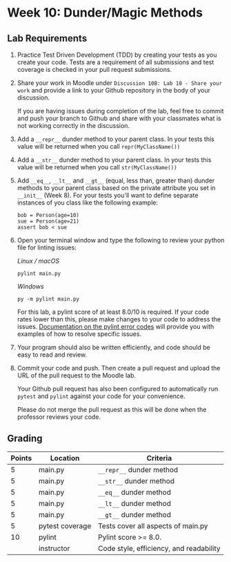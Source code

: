 # Week 10: Dunder/Magic Methods

## Lab Requirements

1. Practice Test Driven Development (TDD) by creating your tests as you create your code. Tests are a requirement of all submissions and test coverage is checked in your pull request submissions.

2. Share your work in Moodle under `Discussion 10B: Lab 10 - Share your work` and provide a link to your Github repository in the body of your discussion.

   If you are having issues during completion of the lab, feel free to commit and push your branch to Github and share with your classmates what is not working correctly in the discussion.

3. Add a `__repr__` dunder method to your parent class. In your tests this value will be returned when you call `repr(MyClassName())`

4. Add a `__str__` dunder method to your parent class. In your tests this value will be returned when you call `str(MyClassName())`

5. Add `__eq__`, `__lt__` and `__gt__` (equal, less than, greater than) dunder methods to your parent class based on the private attribute you set in `__init__` (Week 8). For your tests you'll want to define separate instances of you class like the following example:

   ```
   bob = Person(age=10)
   sue = Person(age=21)
   assert bob < sue
   ```

6. Open your terminal window and type the following to review your python file for linting issues:

   _Linux / macOS_

   ```
   pylint main.py
   ```

   _Windows_

   ```
   py -m pylint main.py
   ```

   For this lab, a pylint score of at least 8.0/10 is required. If your code rates lower than this, please make changes to your code to address the issues. [Documentation on the pylint error codes](https://pylint.pycqa.org/en/latest/user_guide/messages/messages_overview.html) will provide you with examples of how to resolve specific issues.

7. Your program should also be written efficiently, and code should be easy to read and review.

8. Commit your code and push. Then create a pull request and upload the URL of the pull request to the Moodle lab.

   Your Github pull request has also been configured to automatically run `pytest` and `pylint` against your code for your convenience.

   Please do not merge the pull request as this will be done when the professor reviews your code.

## Grading

| Points | Location        | Criteria                                |
| ------ | --------------- | --------------------------------------- |
| 5      | main.py         | `__repr__` dunder method                |
| 5      | main.py         | `__str__` dunder method                 |
| 5      | main.py         | `__eq__` dunder method                  |
| 5      | main.py         | `__lt__` dunder method                  |
| 5      | main.py         | `__gt__` dunder method                  |
| 5      | pytest coverage | Tests cover all aspects of main.py      |
| 10     | pylint          | Pylint score >= 8.0.                    |
|        | instructor      | Code style, efficiency, and readability |
